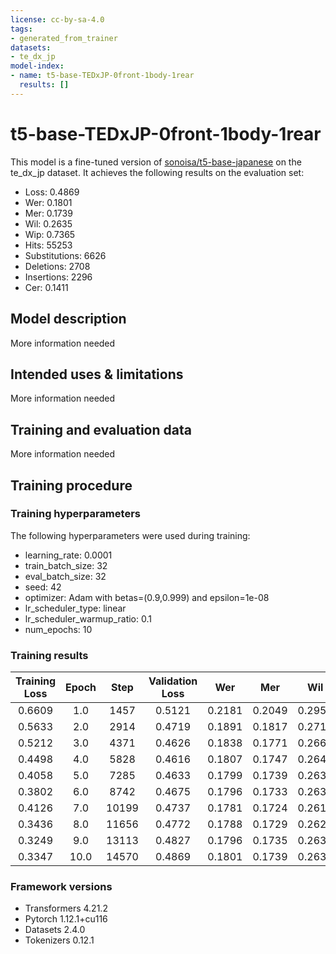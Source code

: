 ```yaml
---
license: cc-by-sa-4.0
tags:
- generated_from_trainer
datasets:
- te_dx_jp
model-index:
- name: t5-base-TEDxJP-0front-1body-1rear
  results: []
---
```


<!-- This model card has been generated automatically according to the information the Trainer had access to. You
should probably proofread and complete it, then remove this comment. -->

# t5-base-TEDxJP-0front-1body-1rear

This model is a fine-tuned version of [sonoisa/t5-base-japanese](https://huggingface.co/sonoisa/t5-base-japanese) on the te_dx_jp dataset.
It achieves the following results on the evaluation set:
- Loss: 0.4869
- Wer: 0.1801
- Mer: 0.1739
- Wil: 0.2635
- Wip: 0.7365
- Hits: 55253
- Substitutions: 6626
- Deletions: 2708
- Insertions: 2296
- Cer: 0.1411

## Model description

More information needed

## Intended uses & limitations

More information needed

## Training and evaluation data

More information needed

## Training procedure

### Training hyperparameters

The following hyperparameters were used during training:
- learning_rate: 0.0001
- train_batch_size: 32
- eval_batch_size: 32
- seed: 42
- optimizer: Adam with betas=(0.9,0.999) and epsilon=1e-08
- lr_scheduler_type: linear
- lr_scheduler_warmup_ratio: 0.1
- num_epochs: 10

### Training results

| Training Loss | Epoch | Step  | Validation Loss | Wer    | Mer    | Wil    | Wip    | Hits  | Substitutions | Deletions | Insertions | Cer    |
|:-------------:|:-----:|:-----:|:---------------:|:------:|:------:|:------:|:------:|:-----:|:-------------:|:---------:|:----------:|:------:|
| 0.6609        | 1.0   | 1457  | 0.5121          | 0.2181 | 0.2049 | 0.2958 | 0.7042 | 54651 | 6867          | 3069      | 4151       | 0.1880 |
| 0.5633        | 2.0   | 2914  | 0.4719          | 0.1891 | 0.1817 | 0.2714 | 0.7286 | 55015 | 6654          | 2918      | 2644       | 0.1558 |
| 0.5212        | 3.0   | 4371  | 0.4626          | 0.1838 | 0.1771 | 0.2666 | 0.7334 | 55168 | 6635          | 2784      | 2452       | 0.1462 |
| 0.4498        | 4.0   | 5828  | 0.4616          | 0.1807 | 0.1747 | 0.2643 | 0.7357 | 55148 | 6630          | 2809      | 2231       | 0.1420 |
| 0.4058        | 5.0   | 7285  | 0.4633          | 0.1799 | 0.1739 | 0.2631 | 0.7369 | 55200 | 6592          | 2795      | 2231       | 0.1419 |
| 0.3802        | 6.0   | 8742  | 0.4675          | 0.1796 | 0.1733 | 0.2630 | 0.7370 | 55311 | 6636          | 2640      | 2321       | 0.1412 |
| 0.4126        | 7.0   | 10199 | 0.4737          | 0.1781 | 0.1724 | 0.2617 | 0.7383 | 55245 | 6595          | 2747      | 2163       | 0.1394 |
| 0.3436        | 8.0   | 11656 | 0.4772          | 0.1788 | 0.1729 | 0.2624 | 0.7376 | 55247 | 6616          | 2724      | 2208       | 0.1401 |
| 0.3249        | 9.0   | 13113 | 0.4827          | 0.1796 | 0.1735 | 0.2632 | 0.7368 | 55265 | 6635          | 2687      | 2281       | 0.1407 |
| 0.3347        | 10.0  | 14570 | 0.4869          | 0.1801 | 0.1739 | 0.2635 | 0.7365 | 55253 | 6626          | 2708      | 2296       | 0.1411 |


### Framework versions

- Transformers 4.21.2
- Pytorch 1.12.1+cu116
- Datasets 2.4.0
- Tokenizers 0.12.1
